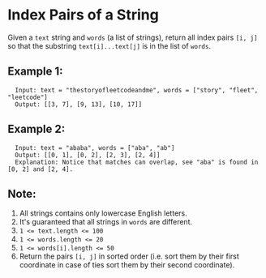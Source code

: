Index Pairs of a String
=======================

Given a `text` string and `words` (a list of strings), return all index pairs `[i, j]` so that the substring `text[i]...text[j]` is in the list of `words`.

## Example 1:
```
  Input: text = "thestoryofleetcodeandme", words = ["story", "fleet", "leetcode"]
  Output: [[3, 7], [9, 13], [10, 17]]
```

## Example 2:
```
  Input: text = "ababa", words = ["aba", "ab"]
  Output: [[0, 1], [0, 2], [2, 3], [2, 4]]
  Explanation: Notice that matches can overlap, see "aba" is found in [0, 2] and [2, 4].
```

## Note:
1. All strings contains only lowercase English letters.
2. It's guaranteed that all strings in `words` are different.
3. `1 <= text.length <= 100`
4. `1 <= words.length <= 20`
5. `1 <= words[i].length <= 50`
6. Return the pairs `[i, j]` in sorted order (i.e. sort them by their first coordinate in case of ties sort them by their second coordinate).
